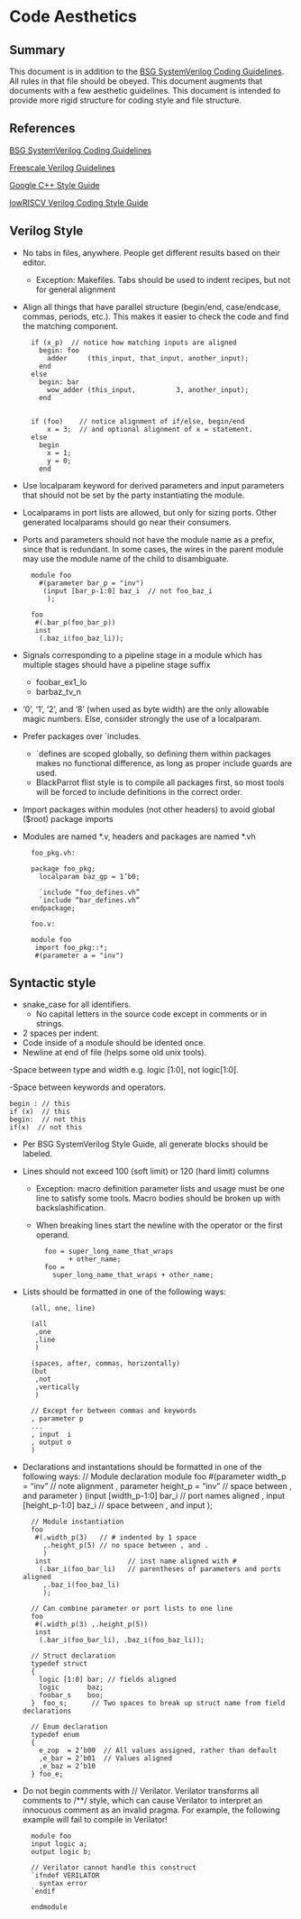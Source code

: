 # Code Aesthetics
## Summary
This document is in addition to the [BSG SystemVerilog Coding Guidelines](https://docs.google.com/document/d/1xA5XUzBtz_D6aSyIBQUwFk_kSUdckrfxa2uzGjMgmCU). All rules in that file should be obeyed. This document augments that documents with a few aesthetic guidelines.
This document is intended to provide more rigid structure for coding style and file structure.

## References
[BSG SystemVerilog Coding Guidelines](https://docs.google.com/document/d/1xA5XUzBtz_D6aSyIBQUwFk_kSUdckrfxa2uzGjMgmCU)

[Freescale Verilog Guidelines](https://people.ece.cornell.edu/land/courses/ece5760/Verilog/FreescaleVerilog.pdf)

[Google C++ Style Guide](https://google.github.io/styleguide/cppguide.html)

[lowRISCV Verilog Coding Style Guide](https://github.com/lowRISC/style-guides/blob/master/VerilogCodingStyle.md)

## Verilog Style
- No tabs in files, anywhere.  People get different results based on their editor.
    - Exception: Makefiles. Tabs should be used to indent recipes, but not for general alignment
- Align all things that have parallel structure (begin/end, case/endcase, commas, periods, etc.). This makes it easier to check the code and find the matching component.

        if (x_p)  // notice how matching inputs are aligned
          begin: foo
            adder     (this_input, that_input, another_input);
          end
        else
          begin: bar
            wow_adder (this_input,          3, another_input);
          end
    
    
        if (foo)    // notice alignment of if/else, begin/end
            x = 3;  // and optional alignment of x = statement.
        else
          begin
            x = 1;
            y = 0;
          end

- Use localparam keyword for derived parameters and input parameters that should not be set by the party instantiating the module.
- Localparams in port lists are allowed, but only for sizing ports. Other generated localparams should go near their consumers.
- Ports and parameters should not have the module name as a prefix, since that is redundant. In some cases, the wires in the parent module may use the module name of the child to disambiguate. 

        module foo 
          #(parameter bar_p = "inv")
           (input [bar_p-1:0] baz_i  // not foo_baz_i
            );
    
        foo
         #(.bar_p(foo_bar_p))
         inst
          (.baz_i(foo_baz_li));
- Signals corresponding to a pipeline stage in a module which has multiple stages should have a pipeline stage suffix
    - foobar_ex1_lo
    - barbaz_tv_n
- ‘0’, ‘1’, ‘2’, and ‘8’ (when used as byte width) are the only allowable magic numbers. Else, consider strongly the use of a localparam.
- Prefer packages over \`includes. 
    - \`defines are scoped globally, so defining them within packages makes no functional difference, as long as proper include guards are used.
    - BlackParrot flist style is to compile all packages first, so most tools will be forced to include definitions in the correct order.
- Import packages within modules (not other headers) to avoid global ($root) package imports
- Modules are named *.v, headers and packages are named *.vh

        foo_pkg.vh:
    
        package foo_pkg;
          localparam baz_gp = 1’b0;
    
          `include “foo_defines.vh”
          `include “bar_defines.vh”
        endpackage;
        
        foo.v:
    
        module foo
         import foo_pkg::*;
         #(parameter a = "inv")

## Syntactic style
- snake_case for all identifiers.
    - No capital letters in the source code except in comments or in strings.
- 2 spaces per indent.
- Code inside of a module should be idented once.
- Newline at end of file (helps some old unix tools).

-Space between type and width e.g. logic [1:0], not logic[1:0].

-Space between keywords and operators.

    begin : // this
    if (x)  // this
    begin:  // not this
    if(x)  // not this

- Per BSG SystemVerilog Style Guide, all generate blocks should be labeled.
- Lines should not exceed 100 (soft limit) or 120 (hard limit) columns
    - Exception: macro definition parameter lists and usage must be one line to satisfy some tools. Macro bodies should be broken up with backslashification.
    - When breaking lines start the newline with the operator or the first operand.

            foo = super_long_name_that_wraps
                  + other_name;
            foo = 
              super_long_name_that_wraps + other_name;

- Lists should be formatted in one of the following ways: 

        (all, one, line)
    
        (all
         ,one
         ,line
         )

        (spaces, after, commas, horizontally)
        (but
         ,not
         ,vertically
         )

        // Except for between commas and keywords
        , parameter p
        ...
        , input  i
        , output o
        )

- Declarations and instantations should be formatted in one of the following ways:
        // Module declaration
        module foo 
         #(parameter width_p    = “inv” // note alignment
           , parameter height_p = “inv” // space between , and parameter
           )
          (input [width_p-1:0]    bar_i // port names aligned
           , input [height_p-1:0] baz_i // space between , and input
           );

        // Module instantiation
        foo 
         #(.width_p(3)   // # indented by 1 space
           ,.height_p(5) // no space between , and .
           )
         inst                   // inst name aligned with #    
          (.bar_i(foo_bar_li)   // parentheses of parameters and ports aligned
           ,.baz_i(foo_baz_li)
           );

        // Can combine parameter or port lists to one line
        foo 
         #(.width_p(3) ,.height_p(5))
         inst                     
          (.bar_i(foo_bar_li), .baz_i(foo_baz_li));

        // Struct declaration
        typedef struct
        {
          logic [1:0] bar; // fields aligned
          logic       baz;
          foobar_s    boo;
        }  foo_s;      // Two spaces to break up struct name from field declarations

        // Enum declaration
        typedef enum
        {
          e_zop  = 2’b00  // All values assigned, rather than default
          ,e_bar = 2’b01  // Values aligned
          ,e_baz = 2’b10
        } foo_e;           

- Do not begin comments with // Verilator.  Verilator transforms all comments to /**/ style, which can cause Verilator to interpret an innocuous comment as an invalid pragma. For example, the following example will fail to compile in Verilator!

        module foo
        input logic a;
        output logic b;

        // Verilator cannot handle this construct
        `ifndef VERILATOR
          syntax error
        `endif

        endmodule
